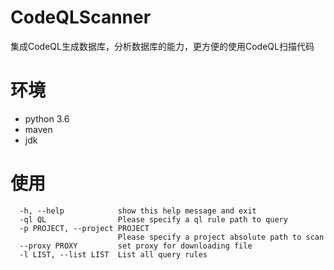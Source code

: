# CodeQLScanner
集成CodeQL生成数据库，分析数据库的能力，更方便的使用CodeQL扫描代码
# 环境
* python 3.6
* maven
* jdk

# 使用
```
  -h, --help            show this help message and exit
  -ql QL                Please specify a ql rule path to query
  -p PROJECT, --project PROJECT
                        Please specify a project absolute path to scan
  --proxy PROXY         set proxy for downloading file
  -l LIST, --list LIST  List all query rules
```
